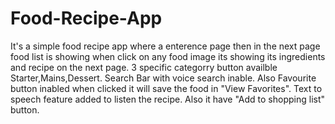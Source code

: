 # Food-Recipe-App

It's a simple food recipe app where a enterence page then in the next page food list is showing when click on any food image its showing its ingredients and recipe on the next page. 3 specific categorry button availble Starter,Mains,Dessert. Search Bar with voice search inable. Also Favourite button inabled when clicked it will save the food in "View Favorites". Text to speech feature added to listen the recipe. Also it have "Add to shopping list" button.
